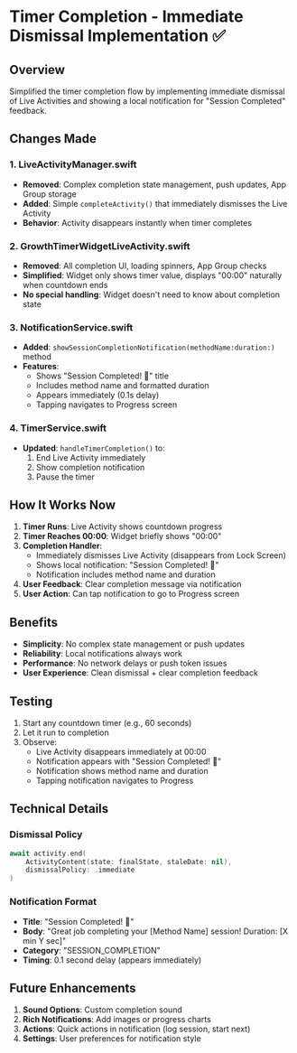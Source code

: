 # Timer Completion - Immediate Dismissal Implementation ✅

## Overview
Simplified the timer completion flow by implementing immediate dismissal of Live Activities and showing a local notification for "Session Completed" feedback.

## Changes Made

### 1. LiveActivityManager.swift
- **Removed**: Complex completion state management, push updates, App Group storage
- **Added**: Simple `completeActivity()` that immediately dismisses the Live Activity
- **Behavior**: Activity disappears instantly when timer completes

### 2. GrowthTimerWidgetLiveActivity.swift
- **Removed**: All completion UI, loading spinners, App Group checks
- **Simplified**: Widget only shows timer value, displays "00:00" naturally when countdown ends
- **No special handling**: Widget doesn't need to know about completion state

### 3. NotificationService.swift
- **Added**: `showSessionCompletionNotification(methodName:duration:)` method
- **Features**: 
  - Shows "Session Completed! 🎉" title
  - Includes method name and formatted duration
  - Appears immediately (0.1s delay)
  - Tapping navigates to Progress screen

### 4. TimerService.swift
- **Updated**: `handleTimerCompletion()` to:
  1. End Live Activity immediately
  2. Show completion notification
  3. Pause the timer

## How It Works Now

1. **Timer Runs**: Live Activity shows countdown progress
2. **Timer Reaches 00:00**: Widget briefly shows "00:00"
3. **Completion Handler**:
   - Immediately dismisses Live Activity (disappears from Lock Screen)
   - Shows local notification: "Session Completed! 🎉"
   - Notification includes method name and duration
4. **User Feedback**: Clear completion message via notification
5. **User Action**: Can tap notification to go to Progress screen

## Benefits

- **Simplicity**: No complex state management or push updates
- **Reliability**: Local notifications always work
- **Performance**: No network delays or push token issues
- **User Experience**: Clean dismissal + clear completion feedback

## Testing

1. Start any countdown timer (e.g., 60 seconds)
2. Let it run to completion
3. Observe:
   - Live Activity disappears immediately at 00:00
   - Notification appears with "Session Completed! 🎉"
   - Notification shows method name and duration
   - Tapping notification navigates to Progress

## Technical Details

### Dismissal Policy
```swift
await activity.end(
    ActivityContent(state: finalState, staleDate: nil), 
    dismissalPolicy: .immediate
)
```

### Notification Format
- **Title**: "Session Completed! 🎉"
- **Body**: "Great job completing your [Method Name] session! Duration: [X min Y sec]"
- **Category**: "SESSION_COMPLETION"
- **Timing**: 0.1 second delay (appears immediately)

## Future Enhancements

1. **Sound Options**: Custom completion sound
2. **Rich Notifications**: Add images or progress charts
3. **Actions**: Quick actions in notification (log session, start next)
4. **Settings**: User preferences for notification style